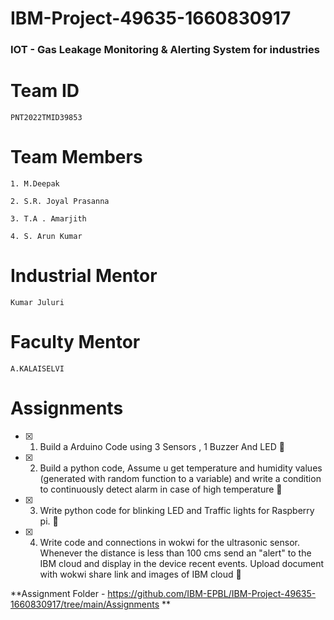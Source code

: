 # IBM-Project-49635-1660830917
### IOT - Gas Leakage Monitoring & Alerting System for industries

# Team ID
```
PNT2022TMID39853
```

# Team Members

```
1. M.Deepak

2. S.R. Joyal Prasanna

3. T.A . Amarjith

4. S. Arun Kumar

```
# Industrial Mentor


```
Kumar Juluri

```

# Faculty Mentor

```
A.KALAISELVI

```

# Assignments

- [x] 1. Build a Arduino Code using 3 Sensors , 1 Buzzer And LED :tada:

- [x] 2. Build a python code, Assume u get temperature and humidity values (generated with random function to a variable) and write a 
         condition to continuously detect alarm in case of high temperature :tada:
         
- [x] 3. Write python code for blinking LED and Traffic lights for Raspberry pi. :tada:

- [x] 4. Write code and connections in wokwi for the ultrasonic sensor.
Whenever the distance is less than 100 cms send an "alert" to the IBM cloud and display in
the device recent events.
Upload document with wokwi share link and images of IBM cloud :tada:

**Assignment Folder - https://github.com/IBM-EPBL/IBM-Project-49635-1660830917/tree/main/Assignments  **
